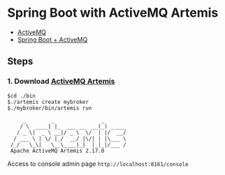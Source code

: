# Spring Boot with ActiveMQ Artemis
* [ActiveMQ](https://activemq.apache.org/components/artemis/)
* [Spring Boot + ActiveMQ](https://docs.spring.io/spring-boot/docs/2.4.3/reference/html/spring-boot-features.html#boot-features-artemis)

## Steps

### 1. Download [ActiveMQ Artemis](https://activemq.apache.org/components/artemis/download/)
```
$cd ./bin
$./artemis create mybroker
$./mybroker/bin/artemis run

     _        _               _
    / \  ____| |_  ___ __  __(_) _____
   / _ \|  _ \ __|/ _ \  \/  | |/  __/
  / ___ \ | \/ |_/  __/ |\/| | |\___ \
 /_/   \_\|   \__\____|_|  |_|_|/___ /
 Apache ActiveMQ Artemis 2.17.0
```
 Access to console admin page `http://localhost:8161/console`
 
